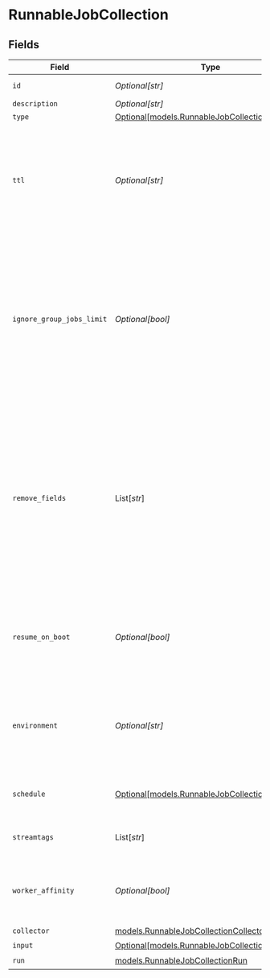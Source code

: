 # RunnableJobCollection


## Fields

| Field                                                                                                                                                                                                    | Type                                                                                                                                                                                                     | Required                                                                                                                                                                                                 | Description                                                                                                                                                                                              |
| -------------------------------------------------------------------------------------------------------------------------------------------------------------------------------------------------------- | -------------------------------------------------------------------------------------------------------------------------------------------------------------------------------------------------------- | -------------------------------------------------------------------------------------------------------------------------------------------------------------------------------------------------------- | -------------------------------------------------------------------------------------------------------------------------------------------------------------------------------------------------------- |
| `id`                                                                                                                                                                                                     | *Optional[str]*                                                                                                                                                                                          | :heavy_minus_sign:                                                                                                                                                                                       | Unique ID for this Job                                                                                                                                                                                   |
| `description`                                                                                                                                                                                            | *Optional[str]*                                                                                                                                                                                          | :heavy_minus_sign:                                                                                                                                                                                       | N/A                                                                                                                                                                                                      |
| `type`                                                                                                                                                                                                   | [Optional[models.RunnableJobCollectionJobType]](../models/runnablejobcollectionjobtype.md)                                                                                                               | :heavy_minus_sign:                                                                                                                                                                                       | N/A                                                                                                                                                                                                      |
| `ttl`                                                                                                                                                                                                    | *Optional[str]*                                                                                                                                                                                          | :heavy_minus_sign:                                                                                                                                                                                       | Time to keep the job's artifacts on disk after job completion. This also affects how long a job is listed in the Job Inspector.                                                                          |
| `ignore_group_jobs_limit`                                                                                                                                                                                | *Optional[bool]*                                                                                                                                                                                         | :heavy_minus_sign:                                                                                                                                                                                       | When enabled, this job's artifacts are not counted toward the Worker Group's finished job artifacts limit. Artifacts will be removed only after the Collector's configured time to live.                 |
| `remove_fields`                                                                                                                                                                                          | List[*str*]                                                                                                                                                                                              | :heavy_minus_sign:                                                                                                                                                                                       | List of fields to remove from Discover results. Wildcards (for example, aws*) are allowed. This is useful when discovery returns sensitive fields that should not be exposed in the Jobs user interface. |
| `resume_on_boot`                                                                                                                                                                                         | *Optional[bool]*                                                                                                                                                                                         | :heavy_minus_sign:                                                                                                                                                                                       | Resume the ad hoc job if a failure condition causes Stream to restart during job execution                                                                                                               |
| `environment`                                                                                                                                                                                            | *Optional[str]*                                                                                                                                                                                          | :heavy_minus_sign:                                                                                                                                                                                       | Optionally, enable this config only on a specified Git branch. If empty, will be enabled everywhere.                                                                                                     |
| `schedule`                                                                                                                                                                                               | [Optional[models.RunnableJobCollectionSchedule]](../models/runnablejobcollectionschedule.md)                                                                                                             | :heavy_minus_sign:                                                                                                                                                                                       | Configuration for a scheduled job                                                                                                                                                                        |
| `streamtags`                                                                                                                                                                                             | List[*str*]                                                                                                                                                                                              | :heavy_minus_sign:                                                                                                                                                                                       | Tags for filtering and grouping in @{product}                                                                                                                                                            |
| `worker_affinity`                                                                                                                                                                                        | *Optional[bool]*                                                                                                                                                                                         | :heavy_minus_sign:                                                                                                                                                                                       | If enabled, tasks are created and run by the same Worker Node                                                                                                                                            |
| `collector`                                                                                                                                                                                              | [models.RunnableJobCollectionCollector](../models/runnablejobcollectioncollector.md)                                                                                                                     | :heavy_check_mark:                                                                                                                                                                                       | N/A                                                                                                                                                                                                      |
| `input`                                                                                                                                                                                                  | [Optional[models.RunnableJobCollectionInput]](../models/runnablejobcollectioninput.md)                                                                                                                   | :heavy_minus_sign:                                                                                                                                                                                       | N/A                                                                                                                                                                                                      |
| `run`                                                                                                                                                                                                    | [models.RunnableJobCollectionRun](../models/runnablejobcollectionrun.md)                                                                                                                                 | :heavy_check_mark:                                                                                                                                                                                       | N/A                                                                                                                                                                                                      |